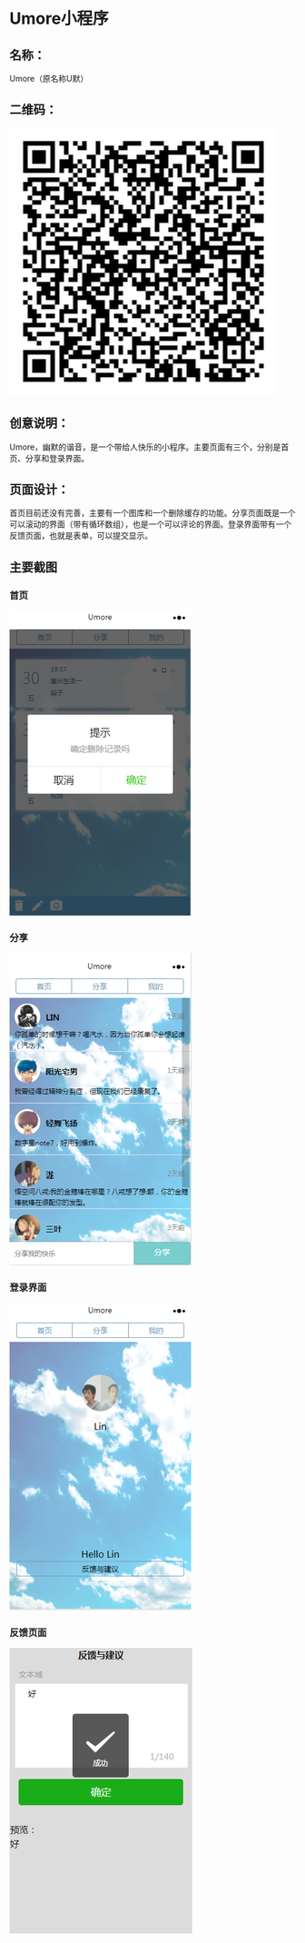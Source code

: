 # Umore小程序

## 名称：
Umore（原名称U默）

## 二维码：
![image](https://github.com/351655914/photo/blob/master/5.png?raw=true)

## 创意说明：
Umore，幽默的谐音，是一个带给人快乐的小程序。主要页面有三个，分别是首页、分享和登录界面。

## 页面设计：
首页目前还没有完善，主要有一个图库和一个删除缓存的功能。分享页面既是一个可以滚动的界面（带有循环数组），也是一个可以评论的界面。登录界面带有一个反馈页面，也就是表单，可以提交显示。

## 主要截图
### 首页
![image](https://github.com/351655914/photo/blob/master/4.png?raw=true)

### 分享
![image](https://github.com/351655914/photo/blob/master/2.png?raw=true)

### 登录界面
![image](https://github.com/351655914/photo/blob/master/3.png?raw=true)

### 反馈页面
![image](https://github.com/351655914/photo/blob/master/1.png?raw=true)
